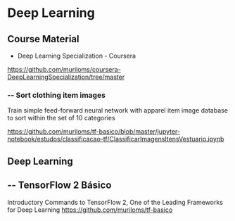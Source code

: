 # Deep Learning

## Course Material
- Deep Learning Specialization - Coursera

https://github.com/muriloms/coursera-DeepLearningSpecialization/tree/master

### -- Sort clothing item images
Train simple feed-forward neural network with apparel item image database to sort within the set of 10 categories

https://github.com/muriloms/tf-basico/blob/master/jupyter-notebook/estudos/classificacao-tf/ClassificarImagensItensVestuario.ipynb

## Deep Learning
## -- TensorFlow 2 Básico
Introductory Commands to TensorFlow 2, One of the Leading Frameworks for Deep Learning
https://github.com/muriloms/tf-basico
